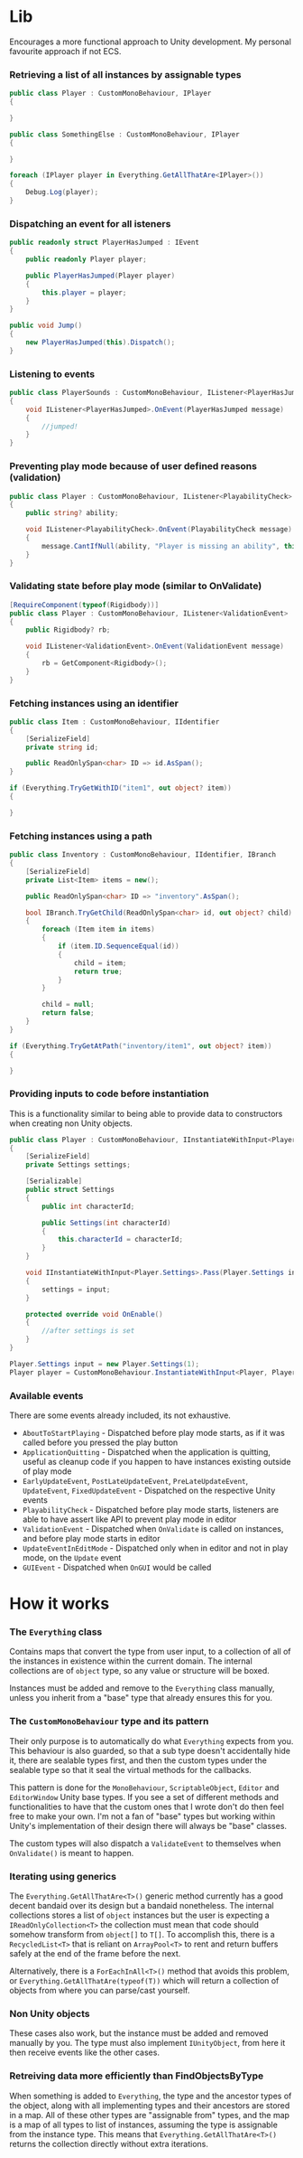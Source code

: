 # Lib
Encourages a more functional approach to Unity development. My personal favourite approach if not ECS.

### Retrieving a list of all instances by assignable types
```csharp
public class Player : CustomMonoBehaviour, IPlayer
{

}

public class SomethingElse : CustomMonoBehaviour, IPlayer
{

}

foreach (IPlayer player in Everything.GetAllThatAre<IPlayer>())
{
    Debug.Log(player);
}
```
### Dispatching an event for all isteners
```csharp
public readonly struct PlayerHasJumped : IEvent 
{
    public readonly Player player;

    public PlayerHasJumped(Player player)
    {
        this.player = player;
    }
}

public void Jump()
{
    new PlayerHasJumped(this).Dispatch();
}
```
### Listening to events
```csharp
public class PlayerSounds : CustomMonoBehaviour, IListener<PlayerHasJumped>
{
    void IListener<PlayerHasJumped>.OnEvent(PlayerHasJumped message)
    {
        //jumped!
    }
}
```
### Preventing play mode because of user defined reasons (validation)
```csharp
public class Player : CustomMonoBehaviour, IListener<PlayabilityCheck>
{
    public string? ability;

    void IListener<PlayabilityCheck>.OnEvent(PlayabilityCheck message)
    {
        message.CantIfNull(ability, "Player is missing an ability", this);
    }
}
```
### Validating state before play mode (similar to OnValidate)
```csharp
[RequireComponent(typeof(Rigidbody))]
public class Player : CustomMonoBehaviour, IListener<ValidationEvent>
{
    public Rigidbody? rb;

    void IListener<ValidationEvent>.OnEvent(ValidationEvent message)
    {
        rb = GetComponent<Rigidbody>();
    }
}
```
### Fetching instances using an identifier
```csharp
public class Item : CustomMonoBehaviour, IIdentifier 
{
    [SerializeField]
    private string id;

    public ReadOnlySpan<char> ID => id.AsSpan();
}

if (Everything.TryGetWithID("item1", out object? item))
{

}
```
### Fetching instances using a path
```csharp
public class Inventory : CustomMonoBehaviour, IIdentifier, IBranch
{
    [SerializeField]
    private List<Item> items = new();

    public ReadOnlySpan<char> ID => "inventory".AsSpan();

    bool IBranch.TryGetChild(ReadOnlySpan<char> id, out object? child)
    {
        foreach (Item item in items)
        {
            if (item.ID.SequenceEqual(id))
            {
                child = item;
                return true;
            }
        }

        child = null;
        return false;
    }
}

if (Everything.TryGetAtPath("inventory/item1", out object? item))
{

}
```
### Providing inputs to code before instantiation
This is a functionality similar to being able to provide data to constructors when creating non Unity objects.
```csharp
public class Player : CustomMonoBehaviour, IInstantiateWithInput<Player.Settings>
{
    [SerializeField]
    private Settings settings;

    [Serializable]
    public struct Settings
    {
        public int characterId;

        public Settings(int characterId)
        {
            this.characterId = characterId;
        }
    }

    void IInstantiateWithInput<Player.Settings>.Pass(Player.Settings input)
    {
        settings = input;
    }

    protected override void OnEnable()
    {
        //after settings is set
    }
}

Player.Settings input = new Player.Settings(1);
Player player = CustomMonoBehaviour.InstantiateWithInput<Player, Player.Settings>(input);
```
### Available events
There are some events already included, its not exhaustive.
* `AboutToStartPlaying` - Dispatched before play mode starts, as if it was called before you pressed the play button
* `ApplicationQuitting` - Dispatched when the application is quitting, useful as cleanup code if you happen to have instances existing outside of play mode
* `EarlyUpdateEvent`, `PostLateUpdateEvent`, `PreLateUpdateEvent`, `UpdateEvent`, `FixedUpdateEvent` - Dispatched on the respective Unity events
* `PlayabilityCheck` - Dispatched before play mode starts, listeners are able to have assert like API to prevent play mode in editor
* `ValidationEvent` - Dispatched when `OnValidate` is called on instances, and before play mode starts in editor
* `UpdateEventInEditMode` - Dispatched only when in editor and not in play mode, on the `Update` event
* `GUIEvent` - Dispatched when `OnGUI` would be called

# How it works
### The `Everything` class
Contains maps that convert the type from user input, to a collection of all of the instances in existence within the current domain. The internal collections are of `object` type, so any value or structure will be boxed.

Instances must be added and remove to the `Everything` class manually, unless you inherit from a "base" type that already ensures this for you.

### The `CustomMonoBehaviour` type and its pattern
Their only purpose is to automatically do what `Everything` expects from you. This behaviour is also guarded, so that a sub type doesn't accidentally hide it, there are sealable types first, and then the custom types under the sealable type so that it seal the virtual methods for the callbacks.

This pattern is done for the `MonoBehaviour`, `ScriptableObject`, `Editor` and `EditorWindow` Unity base types. 
If you see a set of different methods and functionalities to have that the custom ones that I wrote don't do then feel free to make your own. I'm not a fan of "base" types but working within Unity's implementation of their design there will always be "base" classes.

The custom types will also dispatch a `ValidateEvent` to themselves when `OnValidate()` is meant to happen.

### Iterating using generics
The `Everything.GetAllThatAre<T>()` generic method currently has a good decent bandaid over its design but a bandaid nonetheless. The internal collections stores a list of `object` instances but the user is expecting a `IReadOnlyCollection<T>` the collection must mean that code should somehow transform from `object[]` to `T[]`. To accomplish this, there is a `RecycledList<T>` that is reliant on `ArrayPool<T>` to rent and return buffers safely at the end of the frame before the next.

Alternatively, there is a `ForEachInAll<T>()` method that avoids this problem, or `Everything.GetAllThatAre(typeof(T))` which will return a collection of objects from where you can parse/cast yourself.

### Non Unity objects
These cases also work, but the instance must be added and removed manually by you.
The type must also implement `IUnityObject`, from here it then receive events like the other cases.

### Retreiving data more efficiently than FindObjectsByType<T>
When something is added to `Everything`, the type and the ancestor types of the object, along with all implementing types and their ancestors are stored in a map.
All of these other types are "assignable from" types, and the map is a map of all types to list of instances, assuming the type is assignable from the instance type.
This means that `Everything.GetAllThatAre<T>()` returns the collection directly without extra iterations.
